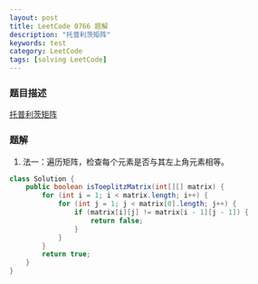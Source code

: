 ```yaml
---
layout: post
title: LeetCode 0766 题解
description: "托普利茨矩阵"
keywords: test
category: LeetCode
tags: [solving LeetCode]
---
```


### 题目描述
[托普利茨矩阵](https://leetcode-cn.com/problems/toeplitz-matrix/)

### 题解
1. 法一：遍历矩阵，检查每个元素是否与其左上角元素相等。
```java
class Solution {
    public boolean isToeplitzMatrix(int[][] matrix) {
        for (int i = 1; i < matrix.length; i++) {
            for (int j = 1; j < matrix[0].length; j++) {
                if (matrix[i][j] != matrix[i - 1][j - 1]) {
                    return false;
                }
            }
        }
        return true;
    }
}
```